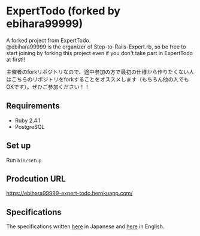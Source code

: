 # ExpertTodo (forked by ebihara99999)
A forked project from ExpertTodo.  
@ebihara99999 is the organizer of Step-to-Rails-Expert.rb, so be free to start joining by forking this project even if you don't take part in ExpertTodo at first!!

主催者のforkリポジトリなので、途中参加の方で最初の仕様から作りたくない人はこちらのリポジトリをforkすることをオススメします（もちろん他の人でもOKです）。ぜひご参加ください！！

## Requirements
- Ruby 2.4.1
- PostgreSQL

## Set up
Run `bin/setup`

## Prodcution URL
https://ebihara99999-expert-todo.herokuapp.com/

## Specifications
The specifications written [here](https://github.com/Step-to-Rails-Expert-rb/expert-todo#仕様) in Japanese and [here](https://github.com/Step-to-Rails-Expert-rb/expert-todo/blob/master/docs/README.en.md#specifications) in English.
